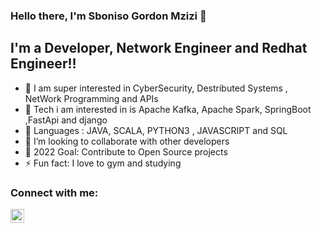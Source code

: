 ### Hello there, I'm Sboniso Gordon Mzizi 👋


## I'm a Developer, Network Engineer and Redhat Engineer!!

- 🔭 I am super interested in CyberSecurity, Destributed Systems , NetWork Programming and APIs
- 🌱 Tech i am interested in is Apache Kafka, Apache Spark, SpringBoot ,FastApi and django
- 🌱 Languages : JAVA, SCALA, PYTHON3 , JAVASCRIPT and SQL
- 👯 I’m looking to collaborate with other developers
- 🥅 2022 Goal: Contribute to Open Source projects
- ⚡ Fun fact: I love to gym and studying


### Connect with me:


[<img align="left" alt="codeSTACKr | LinkedIn" width="22px" src="https://cdn.jsdelivr.net/npm/simple-icons@v3/icons/linkedin.svg" />][linkedin]



[linkedin]:https://www.linkedin.com/in/sboniso-g-mzizi
